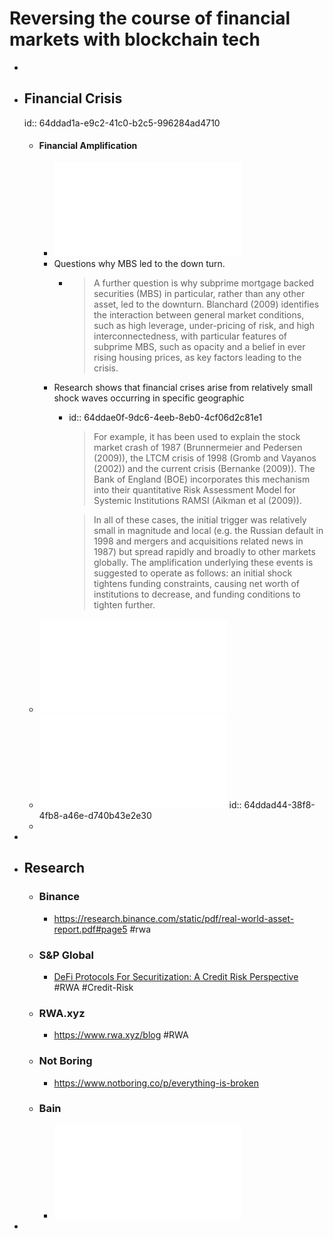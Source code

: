 # Reversing the course of financial markets with blockchain tech
-
- ## Financial Crisis
  id:: 64ddad1a-e9c2-41c0-b2c5-996284ad4710
	- #### Financial Amplification
		- ![Financial Amplification Mechanisms and the Federal Reserve’s Supply of Liquidity during the Crisis.pdf](../assets/Financial_Amplification_Mechanisms_and_the_Federal_Reserve’s_Supply_of_Liquidity_during_the_Crisis_1692249411698_0.pdf)
		- Questions why MBS led to the down turn.
			- > A further question is why subprime mortgage backed securities (MBS) in particular, rather than any other asset, led to the downturn. Blanchard (2009) identifies the interaction between general market conditions, such as high leverage, under-pricing of risk, and high interconnectedness, with particular features of subprime MBS, such as opacity and a belief in ever rising housing prices, as key factors leading to the crisis.
		- Research shows that financial crises arise from relatively small shock waves occurring in specific geographic
			- id:: 64ddae0f-9dc6-4eeb-8eb0-4cf06d2c81e1
			  > For example, it has been used to explain the stock market crash of 1987 (Brunnermeier and Pedersen (2009)), the LTCM crisis of 1998 (Gromb and Vayanos (2002)) and the current crisis (Bernanke (2009)). The Bank of England (BOE) incorporates this mechanism into their quantitative Risk Assessment Model for Systemic Institutions RAMSI (Aikman et al (2009)). 
			  
			  > In all of these cases, the initial trigger was relatively small in magnitude and local (e.g. the Russian default in 1998 and mergers and acquisitions related news in 1987) but spread rapidly and broadly to other markets globally. The amplification underlying these events is suggested to operate as follows: an initial shock tightens funding constraints, causing net worth of institutions to decrease, and funding conditions to tighten further.
	- ![principle-agent-finance.pdf](../assets/principle-agent-finance_1692249422022_0.pdf)
	- ![principle-agent-finance.pdf](../assets/principle-agent-finance_1692249422022_0.pdf)
	  id:: 64ddad44-38f8-4fb8-a46e-d740b43e2e30
	-
-
- ## Research
	- ### Binance
		- https://research.binance.com/static/pdf/real-world-asset-report.pdf#page5 #rwa
	- ### S&P Global
		- [DeFi Protocols For Securitization: A Credit Risk Perspective](https://www.spglobal.com/_assets/documents/ratings/research/101572342.pdf) #RWA #Credit-Risk
	- ### RWA.xyz
		- https://www.rwa.xyz/blog #RWA
	- ### Not Boring
		- https://www.notboring.co/p/everything-is-broken
	- ### Bain
		- ![Bain - Private Asset Investing Desperately Needs New Market Infrastructure.pdf](../assets/Bain_-_Private_Asset_Investing_Desperately_Needs_New_Market_Infrastructure_1692174162659_0.pdf)
-